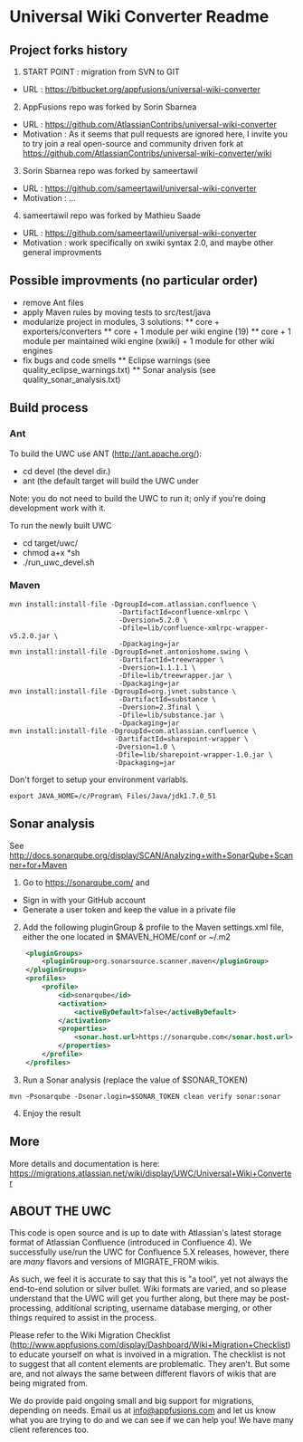 # Universal Wiki Converter Readme


##  Project forks history
1. START POINT : migration from SVN to GIT
  * URL : https://bitbucket.org/appfusions/universal-wiki-converter
        
2. AppFusions repo was forked by Sorin Sbarnea
  * URL : https://github.com/AtlassianContribs/universal-wiki-converter
  * Motivation : As it seems that pull requests are ignored here, I invite you to try join a real open-source and community driven fork at https://github.com/AtlassianContribs/universal-wiki-converter/wiki

3. Sorin Sbarnea repo was forked by sameertawil
  * URL : https://github.com/sameertawil/universal-wiki-converter
  * Motivation : ...

4. sameertawil repo was forked by Mathieu Saade
  * URL : https://github.com/sameertawil/universal-wiki-converter
  * Motivation : work specifically on xwiki syntax 2.0, and maybe other general improvments


## Possible improvments (no particular order)

* remove Ant files
* apply Maven rules by moving tests to src/test/java
* modularize project in modules, 3 solutions:
** core + exporters/converters
** core + 1 module per wiki engine (19)
** core + 1 module per maintained wiki engine (xwiki) + 1 module for other wiki engines 
* fix bugs and code smells
** Eclipse warnings (see quality_eclipse_warnings.txt)
** Sonar analysis (see quality_sonar_analysis.txt)


## Build process

### Ant
To build the UWC use ANT (http://ant.apache.org/):
* cd devel (the devel dir.)
* ant      (the default target will build the UWC under 

Note: you do not need to build the UWC to run it; only if you're doing development work with it. 

To run the newly built UWC
* cd target/uwc/
* chmod a+x *sh
* ./run_uwc_devel.sh

### Maven

```shell
mvn install:install-file -DgroupId=com.atlassian.confluence \
                           -DartifactId=confluence-xmlrpc \
                           -Dversion=5.2.0 \
                           -Dfile=lib/confluence-xmlrpc-wrapper-v5.2.0.jar \
                           -Dpackaging=jar
mvn install:install-file -DgroupId=net.antonioshome.swing \
                           -DartifactId=treewrapper \
                           -Dversion=1.1.1.1 \
                           -Dfile=lib/treewrapper.jar \
                           -Dpackaging=jar
mvn install:install-file -DgroupId=org.jvnet.substance \
                           -DartifactId=substance \
                           -Dversion=2.3final \
                           -Dfile=lib/substance.jar \
                           -Dpackaging=jar
mvn install:install-file -DgroupId=com.atlassian.confluence \
                          -DartifactId=sharepoint-wrapper \
						  -Dversion=1.0 \
						  -Dfile=lib/sharepoint-wrapper-1.0.jar \
						  -Dpackaging=jar
```

Don't forget to setup your environment variabls.
```
export JAVA_HOME=/c/Program\ Files/Java/jdk1.7.0_51
```

## Sonar analysis 
See http://docs.sonarqube.org/display/SCAN/Analyzing+with+SonarQube+Scanner+for+Maven

1. Go to https://sonarqube.com/ and 
  * Sign in with your GitHub account
  * Generate a user token and keep the value in a private file

2. Add the following pluginGroup & profile to the Maven settings.xml file, either the one located in $MAVEN_HOME/conf or ~/.m2
```xml
    <pluginGroups>
        <pluginGroup>org.sonarsource.scanner.maven</pluginGroup>
    </pluginGroups>
    <profiles>
        <profile>
            <id>sonarqube</id>
            <activation>
                <activeByDefault>false</activeByDefault>
            </activation>
            <properties>
                <sonar.host.url>https://sonarqube.com</sonar.host.url>
            </properties>
        </profile>
    </profiles>
```

3. Run a Sonar analysis (replace the value of $SONAR_TOKEN)
```shell
mvn -Psonarqube -Dsonar.login=$SONAR_TOKEN clean verify sonar:sonar
```

4. Enjoy the result


## More
More details and documentation is here: https://migrations.atlassian.net/wiki/display/UWC/Universal+Wiki+Converter


## ABOUT THE UWC
This code is open source and is up to date with Atlassian's latest storage format of Atlassian Confluence
(introduced in Confluence 4). We successfully use/run the UWC for Confluence 5.X releases, however, there are *many* flavors and versions of MIGRATE_FROM wikis. 

As such, we feel it is accurate to say that this is "a tool", yet not always the end-to-end solution or silver bullet. Wiki formats are varied, and so please understand that the UWC will get you further along, but there may be post-processing, additional scripting, username database merging, or other things required to assist in the process. 

Please refer to the Wiki Migration Checklist (http://www.appfusions.com/display/Dashboard/Wiki+Migration+Checklist) to educate yourself on what is invoived in a migration. The checklist is not to suggest that all content elements are problematic. They aren't. But some are, and not always the same between different flavors of wikis that are being migrated from.

We do provide paid ongoing small and big support for migrations, depending on needs. Email us at info@appfusions.com and let us know what you are trying to do and we can see if we can help you!  We have many client references too.

